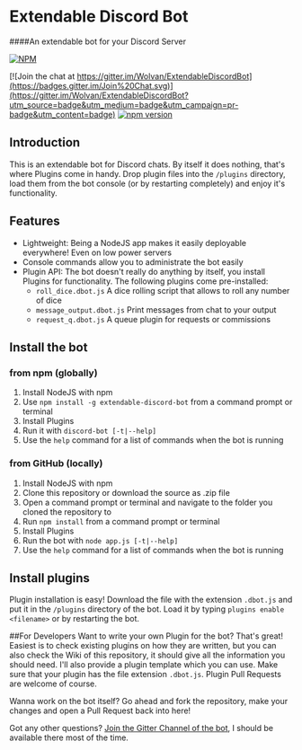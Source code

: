 ﻿# Extendable Discord Bot
####An extendable bot for your Discord Server

[![NPM](https://nodei.co/npm/extendable-discord-bot.png?downloads=true&downloadRank=true&stars=true)](https://nodei.co/npm/extendable-discord-bot/) 

[![Join the chat at https://gitter.im/Wolvan/ExtendableDiscordBot](https://badges.gitter.im/Join%20Chat.svg)](https://gitter.im/Wolvan/ExtendableDiscordBot?utm_source=badge&utm_medium=badge&utm_campaign=pr-badge&utm_content=badge) [![npm version](https://badge.fury.io/js/extendable-discord-bot.svg)](https://badge.fury.io/js/extendable-discord-bot)

## Introduction
This is an extendable bot for Discord chats. By itself it does nothing, that's where Plugins come in handy. Drop plugin files into the `/plugins` directory, load them from the bot console (or by restarting completely) and enjoy it's functionality.

## Features
* Lightweight: Being a NodeJS app makes it easily deployable everywhere! Even on low power servers
* Console commands allow you to administrate the bot easily
* Plugin API: The bot doesn't really do anything by itself, you install Plugins for functionality. The following plugins come pre-installed:
	* `roll_dice.dbot.js` A dice rolling script that allows to roll any number of dice
	* `message_output.dbot.js` Print messages from chat to your output
	* `request_q.dbot.js` A queue plugin for requests or commissions

## Install the bot
### from npm (globally)
1. Install NodeJS with npm
2. Use `npm install -g extendable-discord-bot` from a command prompt or terminal
3. Install Plugins
4. Run it with `discord-bot [-t|--help]`
5. Use the `help` command for a list of commands when the bot is running

### from GitHub (locally)
1. Install NodeJS with npm
2. Clone this repository or download the source as .zip file
3. Open a command prompt or terminal and navigate to the folder you cloned the repository to
4. Run `npm install` from a command prompt or terminal
5. Install Plugins
6. Run the bot with `node app.js [-t|--help]`
7. Use the `help` command for a list of commands when the bot is running

## Install plugins
Plugin installation is easy! Download the file with the extension `.dbot.js` and put it in the `/plugins` directory of the bot. Load it by typing `plugins enable <filename>` or by restarting the bot.

##For Developers
Want to write your own Plugin for the bot? That's great!
Easiest is to check existing plugins on how they are written, but you can also check the Wiki of this repository, it should give all the information you should need. I'll also provide a plugin template which you can use.
Make sure that your plugin has the file extension `.dbot.js`.
Plugin Pull Requests are welcome of course.

Wanna work on the bot itself? Go ahead and fork the repository, make your changes and open a Pull Request back into here!

Got any other questions? [Join the Gitter Channel of the bot](https://gitter.im/Wolvan/ExtendableDiscordBot), I should be available there most of the time.
